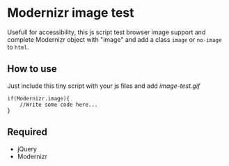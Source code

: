 # Modernizr image test

Usefull for accessibility, this js script test browser image support and complete Modernizr object with "image" and add a class `image` or `no-image` to `html`.

## How to use
Just include this tiny script with your js files and add *image-test.gif*

	if(Modernizr.image){
		//Write some code here...
	}

## Required
- jQuery
- Modernizr